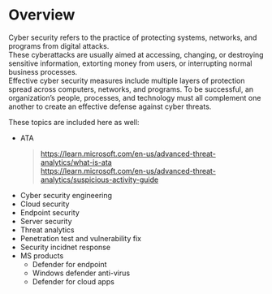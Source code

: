 # Overview

Cyber security refers to the practice of protecting systems, networks, and programs from digital attacks.   
These cyberattacks are usually aimed at accessing, changing, or destroying sensitive information, extorting money from users, or interrupting normal business processes.   
Effective cyber security measures include multiple layers of protection spread across computers, networks, and programs. To be successful, an organization’s people, processes, and technology must all complement one another to create an effective defense against cyber threats.

These topics are included here as well:
- ATA
    > https://learn.microsoft.com/en-us/advanced-threat-analytics/what-is-ata   
    https://learn.microsoft.com/en-us/advanced-threat-analytics/suspicious-activity-guide
- Cyber security engineering
- Cloud security
- Endpoint security
- Server security
- Threat analytics
- Penetration test and vulnerability fix
- Security incidnet response
- MS products
    - Defender for endpoint
    - Windows defender anti-virus
    - Defender for cloud apps
